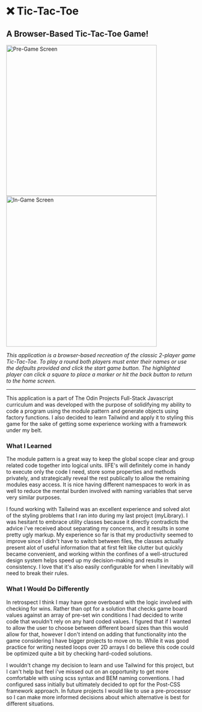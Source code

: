 <h1>❌ Tic-Tac-Toe</h1>

<h2>A Browser-Based Tic-Tac-Toe Game!</h2>

<div style='flex'>
<img width="400" alt="Pre-Game Screen" src="https://user-images.githubusercontent.com/106128212/220511412-fbf17af1-b6ff-477e-9d6f-a596a7f9ec30.png">
<img width="400" alt="In-Game Screen" src="https://user-images.githubusercontent.com/106128212/220511434-1e11d6e5-e302-4750-88f5-7a66613387c0.png">
</div>

<i>This application is a browser-based recreation of the classic 2-player game Tic-Tac-Toe. To play a round both players must enter their names or use the defaults provided and click the start game button. The highlighted player can click a square to place a marker or hit the back button to return to the home screen.</i>

 <hr>
 
This application is a part of The Odin Projects Full-Stack Javascript curriculum and was developed with the purpose of solidifying my ability to code a program using the module pattern and generate objects using factory functions. I also decided to learn Tailwind and apply it to styling this game for the sake of getting some experience working with a framework under my belt.

<h3>What I Learned</h3>

The module pattern is a great way to keep the global scope clear and group related code together into logical units. IIFE's will definitely come in handy to execute only the code I need, store some properties and methods privately, and strategically reveal the rest publically to allow the remaining modules easy access. It is nice having different namespaces to work in as well to reduce the mental burden involved with naming variables that serve very similar purposes.

I found working with Tailwind was an excellent experience and solved alot of the styling problems that I ran into during my last project (myLibrary). I was hesitant to embrace utility classes because it directly contradicts the advice i've received about separating my concerns, and it results in some pretty ugly markup. My experience so far is that my productivity seemed to improve since I didn't have to switch between files, the classes actually present alot of useful information that at first felt like clutter but quickly became convenient, and working within the confines of a well-structured design system helps speed up my decision-making and results in consistency. I love that it's also easily configurable for when I inevitably will need to break their rules.

<h3>What I Would Do Differently</h3>

In retrospect I think I may have gone overboard with the logic involved with checking for wins. Rather than opt for a solution that checks game board values against an array of pre-set win conditions I had decided to write code that wouldn't rely on any hard coded values. I figured that if I wanted to allow the user to choose between different board sizes than this would allow for that, however I don't intend on adding that functionality into the game considering I have bigger projects to move on to. While it was good practice for writing nested loops over 2D arrays I do believe this code could be optimized quite a bit by checking hard-coded solutions.

I wouldn't change my decision to learn and use Tailwind for this project, but I can't help but feel i've missed out on an opportunity to get more comfortable with using scss syntax and BEM naming conventions. I had configured sass initially but ultimately decided to opt for the Post-CSS framework approach. In future projects I would like to use a pre-processor so I can make more informed decisions about which alternative is best for different situations.
